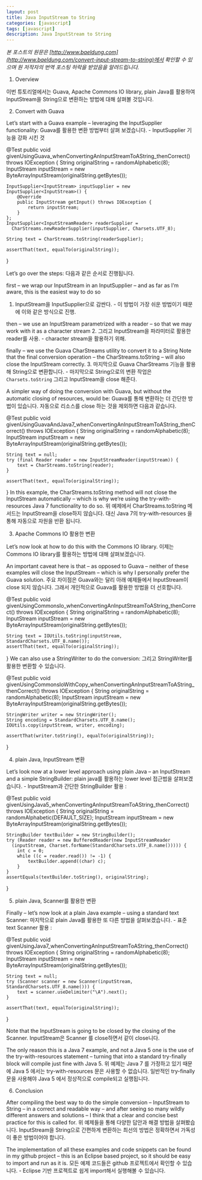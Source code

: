 ```yaml
---
layout: post
title: Java InputStream to String
categories: [javascript]
tags: [javascript]
description: Java InputStream to String
---
```


*본 포스트의 원문은 [http://www.baeldung.com](http://www.baeldung.com/convert-input-stream-to-string)에서 확인할 수 있으며 원 저작자의 번역 포스팅 허락을 받았음을 알려드립니다.*


1. Overview

이번 튜토리얼에서는 Guava, Apache Commons IO library, plain Java를 활용하여 InputStream을 String으로 변환하는 방법에 대해 살펴볼 것입니다.

2. Convert with Guava

Let’s start with a Guava example – leveraging the InputSupplier functionality:
Guava를 활용한 변환 방법부터 살펴 보겠습니다. - InputSupplier 기능을 강화 시킨 것

@Test
public void givenUsingGuava_whenConvertingAnInputStreamToAString_thenCorrect() 
  throws IOException {
    String originalString = randomAlphabetic(8);
    InputStream inputStream = new ByteArrayInputStream(originalString.getBytes());
 
    InputSupplier<InputStream> inputSupplier = new InputSupplier<InputStream>() {
        @Override
        public InputStream getInput() throws IOException {
            return inputStream;
        }
    };
    InputSupplier<InputStreamReader> readerSupplier = 
      CharStreams.newReaderSupplier(inputSupplier, Charsets.UTF_8);
 
    String text = CharStreams.toString(readerSupplier);
 
    assertThat(text, equalTo(originalString));
}

Let’s go over the steps:
다음과 같은 순서로 진행됩니다.

first – we wrap our InputStream in an InputSupplier<InputStream> – and as far as I’m aware, this is the easiest way to do so
1. InputStream을 InputSupplier<InputStream>으로 감싼다. - 이 방법이 가장 쉬운 방법이기 때문에 이와 같은 방식으로 진행.

then – we use an InputStream parametrized with a reader – so that we may work with it as a character stream
2. 그리고 InputStream을 파라미터로 활용한 reader를 사용. - character stream을 활용하기 위해.

finally – we use the Guava CharStreams utility to convert it to a String
Note that the final conversion operation – the CharStreams.toString – will also close the InputStream correctly.
3. 마지막으로 Guava CharStreams 기능을 활용해 String으로 변환합니다. - 마지막으로 String으로의 변환 작업은 `Charsets.toString` 그리고 InputStream을 close 해준다.

A simpler way of doing the conversion with Guava, but without the automatic closing of resources, would be:
Guava를 통해 변환하는 더 간단한 방법이 있습니다. 자동으로 리소스를 close 하는 것을 제외하면 다음과 같습니다. 

@Test
public void givenUsingGuavaAndJava7_whenConvertingAnInputStreamToAString_thenCorrect() 
  throws IOException {
    String originalString = randomAlphabetic(8);
    InputStream inputStream = new ByteArrayInputStream(originalString.getBytes());
 
    String text = null;
    try (final Reader reader = new InputStreamReader(inputStream)) {
        text = CharStreams.toString(reader);
    }
 
    assertThat(text, equalTo(originalString));
}
In this example, the CharStreams.toString method will not close the InputStream automatically – which is why we’re using the try-with-resources Java 7 functionality to do so.
위 예제에서 CharStreams.toString 메서드는 InputStream을 close하지 않습니다. 대신 Java 7의 try-with-resources 을 통해 자동으로 자원을 반환 됩니다. 

3. Apache Commons IO 활용한 변환

Let’s now look at how to do this with the Commons IO library.
이제는 Commons IO library를 활용하는 방법에 대해 살펴보겠습니다. 

An important caveat here is that – as opposed to Guava – neither of these examples will close the InputStream – which is why I personally prefer the Guava solution.
주요 차이점은 Guava와는 달리 아래 예제들에서 InputStream이 close 되지 않습니다. 그래서 개인적으로 Guava를 활용한 방법을 더 선호합니다. 

@Test
public void givenUsingCommonsIo_whenConvertingAnInputStreamToAString_thenCorrect() 
  throws IOException {
    String originalString = randomAlphabetic(8);
    InputStream inputStream = new ByteArrayInputStream(originalString.getBytes());
 
    String text = IOUtils.toString(inputStream, StandardCharsets.UTF_8.name());
    assertThat(text, equalTo(originalString));
}
We can also use a StringWriter to do the conversion:
그리고 StringWriter를 활용한 변환할 수 있습니다. 

@Test
public void givenUsingCommonsIoWithCopy_whenConvertingAnInputStreamToAString_thenCorrect() 
  throws IOException {
    String originalString = randomAlphabetic(8);
    InputStream inputStream = new ByteArrayInputStream(originalString.getBytes());
 
    StringWriter writer = new StringWriter();
    String encoding = StandardCharsets.UTF_8.name();
    IOUtils.copy(inputStream, writer, encoding);
 
    assertThat(writer.toString(), equalTo(originalString));
}

4. plain Java, InputStream 변환

Let’s look now at a lower level approach using plain Java – an InputStream and a simple StringBuilder:
plain java를 활용하는 lower level 접근법을 살펴보겠습니다. - InputStream과 간단한 StringBuilder 활용 :

@Test
public void givenUsingJava5_whenConvertingAnInputStreamToAString_thenCorrect() 
  throws IOException {
    String originalString = randomAlphabetic(DEFAULT_SIZE);
    InputStream inputStream = new ByteArrayInputStream(originalString.getBytes());
 
    StringBuilder textBuilder = new StringBuilder();
    try (Reader reader = new BufferedReader(new InputStreamReader
      (inputStream, Charset.forName(StandardCharsets.UTF_8.name())))) {
        int c = 0;
        while ((c = reader.read()) != -1) {
            textBuilder.append((char) c);
        }
    }
    assertEquals(textBuilder.toString(), originalString);
}

5. plain Java, Scanner를 활용한 변환

Finally – let’s now look at a plain Java example – using a standard text Scanner:
마지막으로 plain Java를 활용한 또 다른 방법을 살펴보겠습니다.  - 표준 text Scanner 활용 :

@Test
public void givenUsingJava7_whenConvertingAnInputStreamToAString_thenCorrect() 
  throws IOException {
    String originalString = randomAlphabetic(8);
    InputStream inputStream = new ByteArrayInputStream(originalString.getBytes());
 
    String text = null;
    try (Scanner scanner = new Scanner(inputStream, StandardCharsets.UTF_8.name())) {
        text = scanner.useDelimiter("\A").next();
    }
 
    assertThat(text, equalTo(originalString));
}

Note that the InputStream is going to be closed by the closing of the Scanner.
InputStream은 Scanner 를 close하면서 같이 close니다. 

The only reason this is a Java 7 example, and not a Java 5 one is the use of the try-with-resources statement – turning that into a standard try-finally block will compile just fine with Java 5.
위 예제는 Java 7 를 가정하고 있기 때문에 Java 5 에서는 try-with-resources 문은 사용할 수 없습니다.
일반적인 try-finally문을 사용해야 Java 5 에서 정상적으로 compile되고 실행됩니다. 

6. Conclusion

After compiling the best way to do the simple conversion – InputStream to String – in a correct and readable way – and after seeing so many wildly different answers and solutions – I think that a clear and concise best practice for this is called for.
위 예제들을 통해 다양한 답안과 해결 방법을 살펴봤습니다.  InputStream을 String으로 간편하게 변환하는 최선의 방법은 정확하면서 가독성이 좋은 방법이어야 합니다. 

The implementation of all these examples and code snippets can be found in my github project – this is an Eclipse based project, so it should be easy to import and run as it is.
모든 예제 코드들은 github 프로젝트에서 확인할 수 있습니다. - Eclipse 기반 프로젝트로 쉽게 import해서 실행해볼 수 있습니다.
